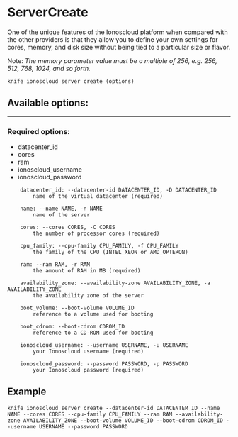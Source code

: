 # ServerCreate

One of the unique features of the Ionoscloud platform when compared with the other providers is that they allow you to define your own settings for cores, memory, and disk size without being tied to a particular size or flavor.

Note: *The memory parameter value must be a multiple of 256, e.g. 256, 512, 768, 1024, and so forth.*

```text
knife ionoscloud server create (options)
```

## Available options:
---

### Required options:

* datacenter_id
* cores
* ram
* ionoscloud_username
* ionoscloud_password

```text
    datacenter_id: --datacenter-id DATACENTER_ID, -D DATACENTER_ID
        name of the virtual datacenter (required)

    name: --name NAME, -n NAME
        name of the server

    cores: --cores CORES, -C CORES
        the number of processor cores (required)

    cpu_family: --cpu-family CPU_FAMILY, -f CPU_FAMILY
        the family of the CPU (INTEL_XEON or AMD_OPTERON)

    ram: --ram RAM, -r RAM
        the amount of RAM in MB (required)

    availability_zone: --availability-zone AVAILABILITY_ZONE, -a AVAILABILITY_ZONE
        the availability zone of the server

    boot_volume: --boot-volume VOLUME_ID
        reference to a volume used for booting

    boot_cdrom: --boot-cdrom CDROM_ID
        reference to a CD-ROM used for booting

    ionoscloud_username: --username USERNAME, -u USERNAME
        your Ionoscloud username (required)

    ionoscloud_password: --password PASSWORD, -p PASSWORD
        your Ionoscloud password (required)

```

## Example

```text
knife ionoscloud server create --datacenter-id DATACENTER_ID --name NAME --cores CORES --cpu-family CPU_FAMILY --ram RAM --availability-zone AVAILABILITY_ZONE --boot-volume VOLUME_ID --boot-cdrom CDROM_ID --username USERNAME --password PASSWORD
```

